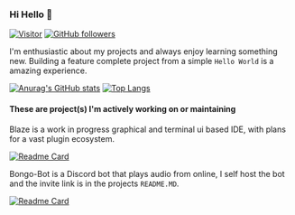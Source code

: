 ### Hi Hello 🎉
[![Visitor](https://visitor-badge.laobi.icu/badge?page_id=Redhawk18.Redhawk18)](https://github.com/Redhawk18) [![GitHub followers](https://shields.io/github/followers/Redhawk18.svg?label=Follow&style=social)](https://github.com/Redhawk18,tab=followers)

I'm enthusiastic about my projects and always enjoy learning something new. Building a feature complete project from a simple `Hello World` is a amazing experience.

[![Anurag's GitHub stats](https://github-readme-stats.vercel.app/api?username=redhawk18&theme=transparent)](https://github.com/Redhawk18/github-readme-stats)
[![Top Langs](https://github-readme-stats.vercel.app/api/top-langs/?username=Redhawk18&theme=transparent&layout=donut)](https://github.com/anuraghazra/github-readme-stats)

#### These are project(s) I'm actively working on or maintaining

Blaze is a work in progress graphical and terminal ui based IDE, with plans for a vast plugin ecosystem. 

[![Readme Card](https://github-readme-stats.vercel.app/api/pin/?username=Redhawk18&repo=code-editor&theme=transparent)](https://github.com/anuraghazra/github-readme-stats)

Bongo-Bot is a Discord bot that plays audio from online, I self host the bot and the invite link is in the projects `README.MD`.

[![Readme Card](https://github-readme-stats.vercel.app/api/pin/?username=Redhawk18&repo=Bongo-Bot&theme=transparent)](https://github.com/anuraghazra/github-readme-stats)

